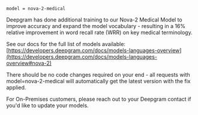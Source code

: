 `model = nova-2-medical`

Deepgram has done additional training to our Nova-2 Medical Model to improve accuracy and expand the model vocabulary - resulting in a 16% relative improvement in word recall rate (WRR) on key medical terminology.

See our docs for the full list of models available: [https://developers.deepgram.com/docs/models-languages-overview](https://developers.deepgram.com/docs/models-languages-overview#nova-2)

There should be no code changes required on your end - all requests with model=nova-2-medical will automatically get the latest version with the fix applied.

For On-Premises customers, please reach out to your Deepgram contact if you'd like to update your models.

